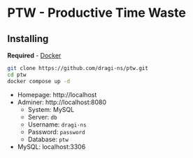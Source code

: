 # PTW - Productive Time Waste

## Installing

**Required** - [Docker](https://www.docker.com/)

```bash
git clone https://github.com/dragi-ns/ptw.git
cd ptw
docker compose up -d
```

- Homepage: http://localhost
- Adminer: http://localhost:8080
  - System: MySQL
  - Server: `db`
  - Username: `dragi-ns`
  - Password: `password`
  - Database: `ptw`
- MySQL: localhost:3306
